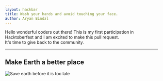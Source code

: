```yaml
---
layout: hackbar
title: Wash your hands and avoid touching your face.
author: Aryan Bindal
---
```


Hello wonderful coders out there! This is my first participation in Hacktoberfest and I am excited to make this pull request.     
It's time to give back to the community.

---

## Make Earth a better place

![Save earth before it is too late]({{site.baseurl}}/assets/images/Aryaniiit_002.jpeg)

